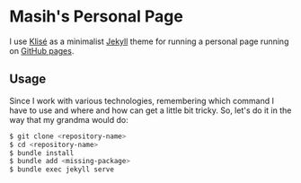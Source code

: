 # Masih's Personal Page

I use [Klisé](https://github.com/piharpi/jekyll-klise) as a minimalist [Jekyll](https://jekyllrb.com/) theme for running a personal page running on [GitHub pages](https://pages.github.com/).

## Usage

Since I work with various technologies, remembering which command I have to use and where and how can get a little bit tricky. So, let's do it in the way that my grandma would do:

```bash
$ git clone <repository-name>
$ cd <repository-name>
$ bundle install
$ bundle add <missing-package>
$ bundle exec jekyll serve
```
